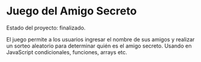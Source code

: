 <h1> Juego del Amigo Secreto</h1>

Estado del proyecto: finalizado. 

El juego permite a los usuarios ingresar el nombre de sus amigos y realizar un sorteo aleatorio para determinar quién es el amigo secreto. Usando en JavaScript condicionales, funciones, arrays etc.
